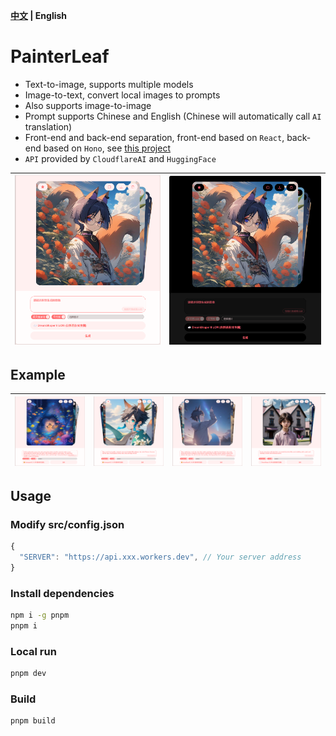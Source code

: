**[中文](README_ZH.md) | English**

# PainterLeaf
- Text-to-image, supports multiple models
- Image-to-text, convert local images to prompts
- Also supports image-to-image
- Prompt supports Chinese and English (Chinese will automatically call `AI` translation)
- Front-end and back-end separation, front-end based on `React`, back-end based on `Hono`, see [this project](https://github.com/LeafYeeXYZ/MyAPIs)
- `API` provided by `CloudflareAI` and `HuggingFace`

|![](./readme/light.png)|![](./readme/dark.png)|
|:---:|:---:|

## Example
|![](./readme/example1.png)|![](./readme/example2.png)|![](./readme/example3.png)|![](./readme/example4.png)|
|:---:|:---:|:---:|:---:|

## Usage
### Modify src/config.json
```javascript
{
  "SERVER": "https://api.xxx.workers.dev", // Your server address
}
```

### Install dependencies
```bash
npm i -g pnpm
pnpm i
```

### Local run
```bash
pnpm dev
```

### Build
```bash
pnpm build
```
